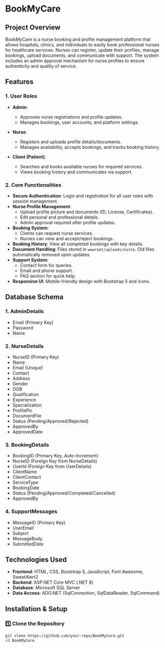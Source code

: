 # BookMyCare

## Project Overview
BookMyCare is a nurse booking and profile management platform that allows hospitals, clinics, and individuals to easily book professional nurses for healthcare services. Nurses can register, update their profiles, manage bookings, upload documents, and communicate with support. The system includes an admin approval mechanism for nurse profiles to ensure authenticity and quality of service.

## Features

### 1. User Roles
- **Admin**:  
  - Approves nurse registrations and profile updates.  
  - Manages bookings, user accounts, and platform settings.  

- **Nurse**:  
  - Registers and uploads profile details/documents.  
  - Manages availability, accepts bookings, and tracks booking history.  

- **Client (Patient)**:  
  - Searches and books available nurses for required services.  
  - Views booking history and communicates via support.  

### 2. Core Functionalities
- **Secure Authentication**: Login and registration for all user roles with session management.  
- **Nurse Profile Management**:  
  - Upload profile picture and documents (ID, License, Certificates).  
  - Edit personal and professional details.  
  - Admin approval required after profile updates.  
- **Booking System**:  
  - Clients can request nurse services.  
  - Nurses can view and accept/reject bookings.  
- **Booking History**: View all completed bookings with key details.  
- **Document Handling**: Files stored in `wwwroot/uploads/nurse`. Old files automatically removed upon updates.  
- **Support System**:  
  - Contact form for queries.  
  - Email and phone support.  
  - FAQ section for quick help.  
- **Responsive UI**: Mobile-friendly design with Bootstrap 5 and icons.

## Database Schema

### 1. AdminDetails
- Email (Primary Key)  
- Password  
- Name  

### 2. NurseDetails
- NurseID (Primary Key)  
- Name  
- Email (Unique)  
- Contact  
- Address  
- Gender  
- DOB  
- Qualification  
- Experience  
- Specialization  
- ProfilePic  
- DocumentFile  
- Status (Pending/Approved/Rejected)  
- ApprovedBy  
- ApprovedDate  

### 3. BookingDetails
- BookingID (Primary Key, Auto-Increment)  
- NurseID (Foreign Key from NurseDetails)
- UserId (Foreign Key from UserDetails)
- ClientName  
- ClientContact  
- ServiceType  
- BookingDate  
- Status (Pending/Approved/Completed/Cancelled)  
- ApprovedBy  

### 4. SupportMessages
- MessageID (Primary Key)  
- UserEmail  
- Subject  
- MessageBody  
- SubmittedDate

## Technologies Used
- **Frontend**: HTML, CSS, Bootstrap 5, JavaScript, Font Awesome, SweetAlert2  
- **Backend**: ASP.NET Core MVC (.NET 8)  
- **Database**: Microsoft SQL Server  
- **Data Access**: ADO.NET (SqlConnection, SqlDataReader, SqlCommand)  

## Installation & Setup

### 1️⃣ Clone the Repository
```bash
git clone https://github.com/your-repo/BookMyCare.git
cd BookMyCare
